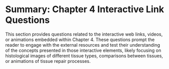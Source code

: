 # Summary: Chapter 4 Interactive Link Questions

This section provides questions related to the interactive web links, videos, or animations embedded within Chapter 4. These questions prompt the reader to engage with the external resources and test their understanding of the concepts presented in those interactive elements, likely focusing on histological images of different tissue types, comparisons between tissues, or animations of tissue repair processes.
